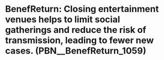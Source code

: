 # BenefReturn: __Closing entertainment venues helps to limit social gatherings and reduce the risk of transmission, leading to fewer new cases.__ (PBN__BenefReturn_1059)

